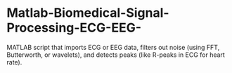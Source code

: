 # Matlab-Biomedical-Signal-Processing-ECG-EEG-
MATLAB script that imports ECG or EEG data, filters out noise (using FFT, Butterworth, or wavelets), and detects peaks (like R-peaks in ECG for heart rate). 
